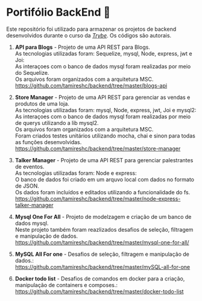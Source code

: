 # Portifólio BackEnd :open_file_folder:

Este repositório foi utilizado para armazenar os projetos de backend desenvolvidos durante o curso da _[Trybe](https://www.betrybe.com/)_.
Os códigos são autorais.<br>

1. **API para Blogs** - Projeto de uma API REST para Blogs. <br>
  As tecnologias utilizadas foram:  Sequelize, mysql, Node, express, jwt e Joi:<br>
  As interaçoes com o banco de dados mysql foram realizadas por meio do Sequelize.<br>
  Os arquivos foram organizados com a arquitetura MSC.<br>
  https://github.com/tamireshc/backend/tree/master/blogs-api <br>
   
2. **Store Manager** - Projeto de uma API REST para gerenciar as vendas e produtos de uma loja.<br>
  As tecnologias utilizadas foram:  mysql, Node, express, jwt, Joi e mysql2:<br>
  As interaçoes com o banco de dados mysql foram realizadas por meio de querys utilizando a lib mysql2.<br>
  Os arquivos foram organizados com a arquitetura MSC.<br>
  Foram criados testes unitários utilizando mocha, chai e sinon para todas as funções desenvolvidas.<br>
   https://github.com/tamireshc/backend/tree/master/store-manager<br>
   
3. **Talker Manager** - Projeto de uma API REST para gerenciar palestrantes de eventos.<br>
  As tecnologias utilizadas foram:   Node e express:<br>
  O banco de dados foi criado em um arquvo local com dados no formato de JSON.<br>
  Os dados foram incluídos e editados utilizando a funcionalidade do fs.<br>
  https://github.com/tamireshc/backend/tree/master/node-express-talker-manager<br>
    
4. **Mysql One For All** - Projeto de modelzagem e criação de um banco de dados mysql.<br>
  Neste projeto também foram reazlizados desafios de seleção, filtragem e manipulação de dados. <br>
   https://github.com/tamireshc/backend/tree/master/mysql-one-for-all/<br>
   
5. **MySQL All For one** - Desafios de seleção, filtragem e manipulação de dados.:<br>
   https://github.com/tamireshc/backend/tree/master/mySQL-all-for-one<br>
   
6. **Docker todo list** - Desafios de comandos em docker para a criação, manipulação de containers e composes.:
   https://github.com/tamireshc/backend/tree/master/docker-todo-list<br>
   


